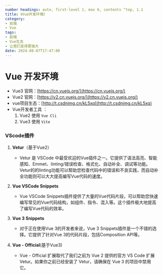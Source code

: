 ```yaml
---
number headings: auto, first-level 1, max 6, contents ^top, 1.1
title: 《Vue开发环境》
category:
- 前端
- Vue
tags:
- 前端
- Vue生态
- 让我们变得更强大
date: 2024-08-07T17:47:00
---
```


# Vue 开发环境

-  Vue3 官网：[https://cn.vuejs.org/](https://cn.vuejs.org/)
-  Vue2 官网：[https://v2.cn.vuejs.org/](https://v2.cn.vuejs.org/)	
-  vue项目生态：[http://t.csdnimg.cn/kL5xq](http://t.csdnimg.cn/kL5xq)
-  Vue开发者工具  ：
	1. Vue2  使用 `Vue Cli`
	2. Vue3 使用 `Vite`
### VScode插件

1. **Vetur**（基于Vue2）
	- Vetur 是 VSCode 中最受欢迎的Vue插件之一。它提供了语法高亮、智能感知、Emmet、linting/错误检查、格式化、自动补全、调试等功能。Vetur的的linting功能可以帮助您检查代码中的错误和不良实践，而自动补全功能则可以大大提高编写Vue代码的速度。
2. **Vue VSCode Snippets**
	- Vue VSCode Snippets插件提供了大量的Vue代码片段，可以帮助您快速编写常见的Vue代码结构，如组件、指令、混入等。这个插件极大地提高了编写Vue代码的效率。
3. **Vue 3 Snippets**
	- 对于正在使用Vue 3的开发者来说，Vue 3 Snippets插件是一个不错的选择。它提供了针对Vue 3的代码片段，包括Composition API等。

1. **Vue - Official**(基于Vue3)
	- Vue - Official 扩展取代了我们之前为 Vue 2 提供的官方 VS Code 扩展 Vetur。如果你之前已经安装了 Vetur，请确保在 Vue 3 的项目中禁用它。

